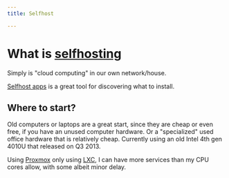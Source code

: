 ```yaml
---
title: Selfhost

---
```


# What is [selfhosting](https://www.reddit.com/r/selfhosted/)

Simply is "cloud computing" in our own network/house.

[Selfhost apps](https://selfh.st/apps/) is a great tool for discovering what to install.

## Where to start?

Old computers or laptops are a great start, since they are cheap or even free, if you have an unused computer hardware.
Or a "specialized" used office hardware that is relatively cheap.
Currently using an old Intel 4th gen 4010U that released on Q3 2013.

Using [Proxmox](https://www.proxmox.com) only using [LXC](https://en.wikipedia.org/wiki/LXC), I can have more services than my CPU cores allow, with some albeit minor delay.

